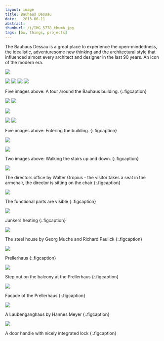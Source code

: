 ```yaml
---
layout: image
title: Bauhaus Dessau
date:   2013-06-11
abstract: 
thumburl: /i/IMG_5778_thumb.jpg
tags: [bw, things, projects]
---
```

The Bauhaus Dessau is a great place to experience the open-mindedness, the idealistic, adventuresome new thinking and the architectural style that influenced almost every architect and designer in the last 90 years. An icon of the modern era.

![]({{site.url}}/i/IMG_5778.jpg)

<img src="{{site.url}}/i/IMG_5853.jpg" />

<img src="{{site.url}}/i/IMG_5887.jpg" />

<img src="{{site.url}}/i/IMG_5796.jpg" />

<img src="{{site.url}}/i/IMG_5899.jpg" />

Five images above: A tour around the Bauhaus building.
{:.figcaption}

<img src="{{site.url}}/i/IMG_5823.jpg" />
<img src="{{site.url}}/i/IMG_5826.jpg" />

![]({{site.url}}/i/IMG_5827.jpg)

<img src="{{site.url}}/i/IMG_5830.jpg" />
<img src="{{site.url}}/i/IMG_5828.jpg" /> 

Five images above: Entering the building.
{:.figcaption}

![]({{site.url}}/i/IMG_5820.jpg)

![]({{site.url}}/i/IMG_5844.jpg)

Two images above: Walking the stairs up and down.
{:.figcaption}

![]({{site.url}}/i/IMG_5848.jpg)

The directors office by Walter Gropius - the visitor takes a seat in the armchair, the director is sitting on the chair
{:.figcaption}

<img src="{{site.url}}/i/IMG_5833.jpg" />

The functional parts are visible
{:.figcaption}


<img src="{{site.url}}/i/IMG_5850.jpg" />

Junkers heating
{:.figcaption}

![]({{site.url}}/i/IMG_5890.jpg)

The steel house by Georg Muche and Richard Paulick
{:.figcaption}

![]({{site.url}}/i/IMG_5804.jpg)

Prellerhaus
{:.figcaption}


<img src="{{site.url}}/i/IMG_5808.jpg" />

Step out on the balcony at the Prellerhaus
{:.figcaption}

<img src="{{site.url}}/i/IMG_5798.jpg" />

Facade of the Prellerhaus
{:.figcaption}

![]({{site.url}}/i/IMG_5889.jpg)

A Laubenganghaus by Hannes Meyer
{:.figcaption}


![]({{site.url}}/i/IMG_5888.jpg)

A door handle with nicely integrated lock
{:.figcaption}
